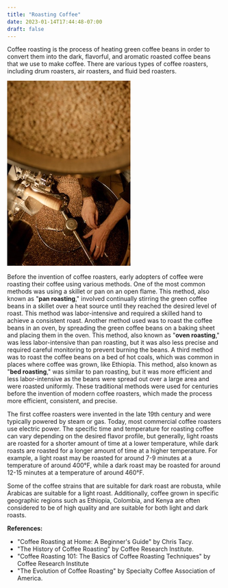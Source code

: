 ```yaml
---
title: "Roasting Coffee"
date: 2023-01-14T17:44:48-07:00
draft: false
---
```





Coffee roasting is the process of heating green coffee beans in order to convert them into the dark, flavorful, and aromatic roasted coffee beans that we use to make coffee. There are various types of coffee roasters, including drum roasters, air roasters, and fluid bed roasters.

![Photo by Olha-ruskykh](../../images/pexels-olha-ruskykh-6280325.jpg 'coffee-roaster')

Before the invention of coffee roasters, early adopters of coffee were roasting their coffee using various methods. One of the most common methods was using a skillet or pan on an open flame. This method, also known as "**pan roasting**," involved continually stirring the green coffee beans in a skillet over a heat source until they reached the desired level of roast. This method was labor-intensive and required a skilled hand to achieve a consistent roast. Another method used was to roast the coffee beans in an oven, by spreading the green coffee beans on a baking sheet and placing them in the oven. This method, also known as "**oven roasting**," was less labor-intensive than pan roasting, but it was also less precise and required careful monitoring to prevent burning the beans. A third method was to roast the coffee beans on a bed of hot coals, which was common in places where coffee was grown, like Ethiopia. This method, also known as "**bed roasting**," was similar to pan roasting, but it was more efficient and less labor-intensive as the beans were spread out over a large area and were roasted uniformly. These traditional methods were used for centuries before the invention of modern coffee roasters, which made the process more efficient, consistent, and precise.

The first coffee roasters were invented in the late 19th century and were typically powered by steam or gas. Today, most commercial coffee roasters use electric power. The specific time and temperature for roasting coffee can vary depending on the desired flavor profile, but generally, light roasts are roasted for a shorter amount of time at a lower temperature, while dark roasts are roasted for a longer amount of time at a higher temperature. For example, a light roast may be roasted for around 7-9 minutes at a temperature of around 400°F, while a dark roast may be roasted for around 12-15 minutes at a temperature of around 460°F. 

Some of the coffee strains that are suitable for dark roast are robusta, while Arabicas are suitable for a light roast. Additionally, coffee grown in specific geographic regions such as Ethiopia, Colombia, and Kenya are often considered to be of high quality and are suitable for both light and dark roasts.

**References:**

-   "Coffee Roasting at Home: A Beginner's Guide" by Chris Tacy.
-   "The History of Coffee Roasting" by Coffee Research Institute.
-   "Coffee Roasting 101: The Basics of Coffee Roasting Techniques" by Coffee Research Institute
-   "The Evolution of Coffee Roasting" by Specialty Coffee Association of America.
